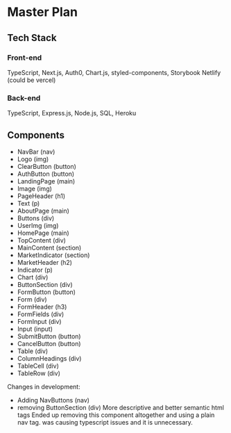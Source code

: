 # Master Plan

## Tech Stack

### Front-end

TypeScript, Next.js, Auth0, Chart.js, styled-components, Storybook Netlify (could be vercel)

### Back-end

TypeScript, Express.js, Node.js, SQL, Heroku

## Components

- NavBar (nav)
- Logo (img)
- ClearButton (button)
- AuthButton (button)
- LandingPage (main)
- Image (img)
- PageHeader (h1)
- Text (p)
- AboutPage (main)
- Buttons (div)
- UserImg (img)
- HomePage (main)
- TopContent (div)
- MainContent (section)
- MarketIndicator (section)
- MarketHeader (h2)
- Indicator (p)
- Chart (div)
- ButtonSection (div)
- FormButton (button)
- Form (div)
- FormHeader (h3)
- FormFields (div)
- FormInput (div)
- Input (input)
- SubmitButton (button)
- CancelButton (button)
- Table (div)
- ColumnHeadings (div)
- TableCell (div)
- TableRow (div)

Changes in development:

- Adding NavButtons (nav)
- removing ButtonSection (div)
  More descriptive and better semantic html tags
  Ended up removing this component altogether and using a plain nav tag. was causing typescript issues and it is unnecessary.

